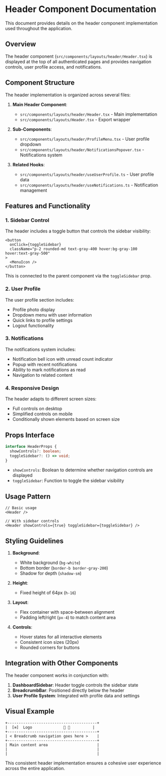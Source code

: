 
# Header Component Documentation

This document provides details on the header component implementation used throughout the application.

## Overview

The header component (`src/components/layouts/header/Header.tsx`) is displayed at the top of all authenticated pages and provides navigation controls, user profile access, and notifications.

## Component Structure

The header implementation is organized across several files:

1. **Main Header Component**:
   - `src/components/layouts/header/Header.tsx` - Main implementation
   - `src/components/layouts/Header.tsx` - Export wrapper

2. **Sub-Components**:
   - `src/components/layouts/header/ProfileMenu.tsx` - User profile dropdown
   - `src/components/layouts/header/NotificationsPopover.tsx` - Notifications system

3. **Related Hooks**:
   - `src/components/layouts/header/useUserProfile.ts` - User profile data
   - `src/components/layouts/header/useNotifications.ts` - Notification management

## Features and Functionality

### 1. Sidebar Control

The header includes a toggle button that controls the sidebar visibility:

```tsx
<button
  onClick={toggleSidebar}
  className="p-2 rounded-md text-gray-400 hover:bg-gray-100 hover:text-gray-500"
>
  <MenuIcon />
</button>
```

This is connected to the parent component via the `toggleSidebar` prop.

### 2. User Profile

The user profile section includes:

- Profile photo display
- Dropdown menu with user information
- Quick links to profile settings
- Logout functionality

### 3. Notifications

The notifications system includes:

- Notification bell icon with unread count indicator
- Popup with recent notifications
- Ability to mark notifications as read
- Navigation to related content

### 4. Responsive Design

The header adapts to different screen sizes:

- Full controls on desktop
- Simplified controls on mobile
- Conditionally shown elements based on screen size

## Props Interface

```typescript
interface HeaderProps {
  showControls?: boolean;
  toggleSidebar?: () => void;
}
```

- `showControls`: Boolean to determine whether navigation controls are displayed
- `toggleSidebar`: Function to toggle the sidebar visibility

## Usage Pattern

```tsx
// Basic usage
<Header />

// With sidebar controls
<Header showControls={true} toggleSidebar={toggleSidebar} />
```

## Styling Guidelines

1. **Background**: 
   - White background (`bg-white`)
   - Bottom border (`border-b border-gray-200`)
   - Shadow for depth (`shadow-sm`)

2. **Height**:
   - Fixed height of 64px (`h-16`)

3. **Layout**:
   - Flex container with space-between alignment
   - Padding left/right (`px-4`) to match content area

4. **Controls**:
   - Hover states for all interactive elements
   - Consistent icon sizes (20px)
   - Rounded corners for buttons

## Integration with Other Components

The header component works in conjunction with:

1. **DashboardSidebar**: Header toggle controls the sidebar state
2. **BreadcrumbBar**: Positioned directly below the header
3. **User Profile System**: Integrated with profile data and settings

## Visual Example

```
+----------------------------------------+
|  [≡]  Logo              👤 🔔          |
+----------------------------------------+
| < Breadcrumb navigation goes here >    |
+----------------------------------------+
| Main content area                      |
|                                        |
|                                        |
```

This consistent header implementation ensures a cohesive user experience across the entire application.
